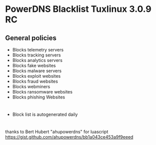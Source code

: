 # PowerDNS Blacklist Tuxlinux 3.0.9 RC

## General policies
 - Blocks telemetry servers
 - Blocks tracking servers
 - Blocks analytics servers
 - Blocks fake websites
 - Blocks malware servers
 - Blocks exploit websites
 - Blocks fraud websites
 - Blocks webminers
 - Blocks ransomware websites
 - Blocks phishing Websites 

#
 - Block list is autogenerated daily
#
  thanks to Bert Hubert "ahupowerdns" for luascript https://gist.github.com/ahupowerdns/bb1a043ce453a9f9eeed
<br />
#

